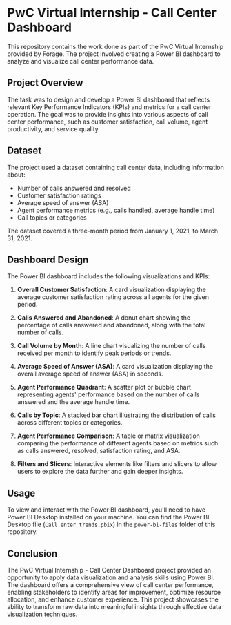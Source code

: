 # PwC Virtual Internship - Call Center Dashboard

This repository contains the work done as part of the PwC Virtual Internship provided by Forage. The project involved creating a Power BI dashboard to analyze and visualize call center performance data.

## Project Overview

The task was to design and develop a Power BI dashboard that reflects relevant Key Performance Indicators (KPIs) and metrics for a call center operation. The goal was to provide insights into various aspects of call center performance, such as customer satisfaction, call volume, agent productivity, and service quality.

## Dataset

The project used a dataset containing call center data, including information about:

- Number of calls answered and resolved
- Customer satisfaction ratings
- Average speed of answer (ASA)
- Agent performance metrics (e.g., calls handled, average handle time)
- Call topics or categories

The dataset covered a three-month period from January 1, 2021, to March 31, 2021.

## Dashboard Design

The Power BI dashboard includes the following visualizations and KPIs:

1. **Overall Customer Satisfaction**: A card visualization displaying the average customer satisfaction rating across all agents for the given period.

2. **Calls Answered and Abandoned**: A donut chart showing the percentage of calls answered and abandoned, along with the total number of calls.

3. **Call Volume by Month**: A line chart visualizing the number of calls received per month to identify peak periods or trends.

4. **Average Speed of Answer (ASA)**: A card visualization displaying the overall average speed of answer (ASA) in seconds.

5. **Agent Performance Quadrant**: A scatter plot or bubble chart representing agents' performance based on the number of calls answered and the average handle time.

6. **Calls by Topic**: A stacked bar chart illustrating the distribution of calls across different topics or categories.

7. **Agent Performance Comparison**: A table or matrix visualization comparing the performance of different agents based on metrics such as calls answered, resolved, satisfaction rating, and ASA.

8. **Filters and Slicers**: Interactive elements like filters and slicers to allow users to explore the data further and gain deeper insights.

## Usage

To view and interact with the Power BI dashboard, you'll need to have Power BI Desktop installed on your machine. You can find the Power BI Desktop file (`Call enter trends.pbix`) in the `power-bi-files` folder of this repository.

## Conclusion

The PwC Virtual Internship - Call Center Dashboard project provided an opportunity to apply data visualization and analysis skills using Power BI. The dashboard offers a comprehensive view of call center performance, enabling stakeholders to identify areas for improvement, optimize resource allocation, and enhance customer experience. This project showcases the ability to transform raw data into meaningful insights through effective data visualization techniques.

